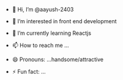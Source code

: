 - 👋 Hi, I’m @aayush-2403
- 👀 I’m interested in front end development  
- 🌱 I’m currently learning Reactjs

- 📫 How to reach me ...
- 😄 Pronouns: ...handsome/attractive
- ⚡ Fun fact: ...

<!---
aayush-2403/aayush-2403 is a ✨ special ✨ repository because its `README.md` (this file) appears on your GitHub profile.
You can click the Preview link to take a look at your changes.
--->
